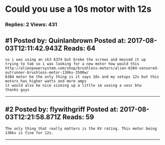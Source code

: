 # Could you use a 10s motor with 12s

### Replies: 2 Views: 431

## \#1 Posted by: Quinlanbrown Posted at: 2017-08-03T12:11:42.943Z Reads: 64

```
so i was using an sk3 6374 but broke the screws and messed it up trying to tab so i was looking for a new motor how would this http://alienpowersystem.com/shop/brushless-motors/alien-6384-sensored-outrunner-brushless-motor-130kv-3500w/ 
6384 motor be the only thing is it says 10s and my setups 12s but this motors has higher watts and more amps
it would also be nice sizeing up a little im useing a vesc btw 
thanks guys
```

---
## \#2 Posted by: flywithgriff Posted at: 2017-08-03T12:21:58.871Z Reads: 59

```
The only thing that really matters is the KV rating. This motor being 130kv is fine for 12s.
```

---
